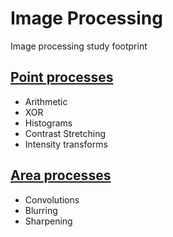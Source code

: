 # Image Processing
Image processing study footprint

## [Point processes](/Docs/Point%20processes.md)
- Arithmetic
- XOR
- Histograms
- Contrast Stretching
- Intensity transforms

## [Area processes](/Docs/Area%20processes.md)
- Convolutions
- Blurring
- Sharpening